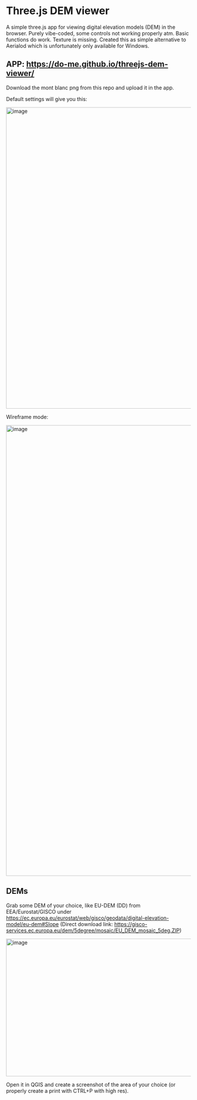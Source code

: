 # Three.js DEM viewer
A simple three.js app for viewing digital elevation models (DEM) in the browser. Purely vibe-coded, some controls not working properly atm. Basic functions do work. Texture is missing. 
Created this as simple alternative to Aerialod which is unfortunately only available for Windows.

## APP: https://do-me.github.io/threejs-dem-viewer/

Download the mont blanc png from this repo and upload it in the app.

Default settings will give you this: 

<img width="1582" height="821" alt="image" src="https://github.com/user-attachments/assets/82928424-1649-477d-99e1-2a83305f3fa6" />

Wireframe mode: 

<img width="2690" height="1228" alt="image" src="https://github.com/user-attachments/assets/7e31f8d8-d276-4505-9d7b-634147beabd6" />

## DEMs

Grab some DEM of your choice, like EU-DEM (DD) from EEA/Eurostat/GISCO under https://ec.europa.eu/eurostat/web/gisco/geodata/digital-elevation-model/eu-dem#Slope (Direct download link: https://gisco-services.ec.europa.eu/dem/5degree/mosaic/EU_DEM_mosaic_5deg.ZIP)

<img width="1157" height="375" alt="image" src="https://github.com/user-attachments/assets/64d89e8d-668e-4026-9f16-1c39430122c6" />

Open it in QGIS and create a screenshot of the area of your choice (or properly create a print with CTRL+P with high res).
